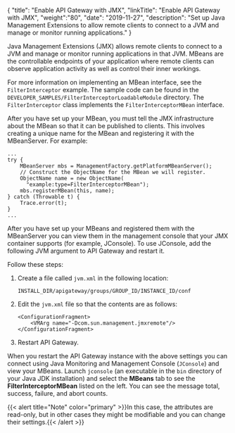 {
"title": "Enable API Gateway with JMX",
"linkTitle": "Enable API Gateway with JMX",
"weight":"80",
"date": "2019-11-27",
"description": "Set up Java Management Extensions to allow remote clients to connect to a JVM and manage or monitor running applications."
}

Java Management Extensions (JMX) allows remote clients to connect to a JVM and manage or monitor running applications in that JVM. MBeans are the controllable endpoints of your application where remote clients can observe application activity as well as control their inner workings.

For more information on implementing an MBean interface, see the `FilterInterceptor` example. The sample code can be found in the `DEVELOPER_SAMPLES/FilterInterceptorLoadableModule` directory. The `FilterInterceptor` class implements the `FilterInterceptorMBean` interface.

After you have set up your MBean, you must tell the JMX infrastructure about the MBean so that it can be published to clients. This involves creating a unique name for the MBean and registering it with the MBeanServer. For example:

```
...
try {
    MBeanServer mbs = ManagementFactory.getPlatformMBeanServer();
    // Construct the ObjectName for the MBean we will register.
    ObjectName name = new ObjectName(
      "example:type=FilterInterceptorMBean");
    mbs.registerMBean(this, name);
} catch (Throwable t) {
    Trace.error(t);
}
...
```

After you have set up your MBeans and registered them with the MBeanServer you can view them in the management console that your JMX container supports (for example, JConsole). To use JConsole, add the following JVM argument to API Gateway and restart it.

Follow these steps:

1. Create a file called `jvm.xml` in the following location:

    ```
    INSTALL_DIR/apigateway/groups/GROUP_ID/INSTANCE_ID/conf
    ```

2. Edit the `jvm.xml` file so that the contents are as follows:

    ```
    <ConfigurationFragment>
        <VMArg name="-Dcom.sun.management.jmxremote"/>
    </ConfigurationFragment>
    ```

3. Restart API Gateway.

When you restart the API Gateway instance with the above settings you can connect using Java Monitoring and Management Console (`JConsole`) and view your MBeans. Launch `jconsole` (an executable in the `bin` directory of your Java JDK installation) and select the **MBeans** tab to see the **FilterInterceptorMBean** listed on the left. You can see the message total, success, failure, and abort counts.

{{< alert title="Note" color="primary" >}}In this case, the attributes are read-only, but in other cases they might be modifiable and you can change their settings.{{< /alert >}}
